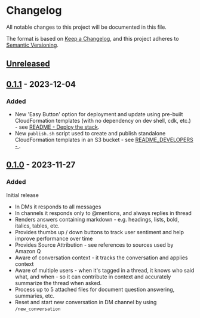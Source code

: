 # Changelog
All notable changes to this project will be documented in this file.

The format is based on [Keep a Changelog](https://keepachangelog.com/en/1.0.0/),
and this project adheres to [Semantic Versioning](https://semver.org/spec/v2.0.0.html).

## [Unreleased]

## [0.1.1] - 2023-12-04
### Added
 - New 'Easy Button' option for deployment and update using pre-built CloudFormation templates (with no dependency on dev shell, cdk, etc.) - see [README - Deploy the stack](./README.md#1-deploy-the-stack).
 - New `publish.sh` script used to create and publish standalone CloudFormation templates in an S3 bucket - see [README_DEVELOPERS - ](./README_DEVELOPERS.md#publish-the-solution).

## [0.1.0] - 2023-11-27
### Added
Initial release
- In DMs it responds to all messages
- In channels it responds only to @mentions, and always replies in thread
- Renders answers containing markdown - e.g. headings, lists, bold, italics, tables, etc. 
- Provides thumbs up / down buttons to track user sentiment and help improve performance over time
- Provides Source Attribution - see references to sources used by Amazon Q
- Aware of conversation context - it tracks the conversation and applies context
- Aware of multiple users - when it's tagged in a thread, it knows who said what, and when - so it can contribute in context and accurately summarize the thread when asked.  
- Process up to 5 attached files for document question answering, summaries, etc.
- Reset and start new conversation in DM channel by using `/new_conversation`

[Unreleased]: https://github.com/aws-samples/qnabot-on-aws-plugin-samples/compare/v0.1.1...develop
[0.1.1]: https://github.com/aws-samples/qnabot-on-aws-plugin-samples/releases/tag/v0.1.1
[0.1.0]: https://github.com/aws-samples/qnabot-on-aws-plugin-samples/releases/tag/v0.1.0
